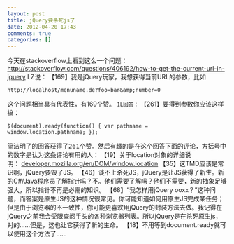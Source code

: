 ```yaml
---
layout: post
title: jQuery要杀死js了
date: 2012-04-20 17:43
comments: true
categories: []
---
```

今天在stackoverflow上看到这么一个问题：
<a href="http://stackoverflow.com/questions/406192/how-to-get-the-current-url-in-jquery">http://stackoverflow.com/questions/406192/how-to-get-the-current-url-in-jquery</a>
LZ说：
【169】我是jQuery玩家，我想获得当前URL的参数，比如
<pre><code>http://localhost/menuname.de?foo=bar&amp;amp;number=0</code></pre>
这个问题相当具有代表性，有169个赞。
<code>1L回答：</code>
【261】要得到参数你应该这样搞：
<pre><code>$(document).ready(function() { var pathname = window.location.pathname; });</code></pre>
<span style="font-family: monospace;">简洁明了的回答获得了261个赞。然后有趣的是在这个回答下面的评论，方括号中的数字是认为这条评论有用的人：</span>
【19】关于location对象的详细说明： <a href="https://developer.mozilla.org/en/DOM/window.location" rel="nofollow">developer.mozilla.org/en/DOM/window.location</a>
【35】这TMD应该是常识啊，jQuery要毁了JS。
【46】谈不上杀死JS，jQuery是让JS获得了新生。新的C#/Java程序员了解指针吗？不。他们需要了解吗？他们不需要，新的抽象足够强大，所以指针不再是必需的知识。
【68】“我怎样用jQuery ooxx？”这种问题，而答案是原生JS的这种情况很常见。你可能知道如何用原生JS完成某任务；但是由于浏览器的不一致性，你可能更喜欢用jQuery的封装方法去做。我记得在jQuery之前我会受限查阅手头的各种浏览器列表。所以jQuery是在杀死原生js，对的……但是，这也让它获得了新的生命。
【18】不用等到document.ready就可以使用这个方法了……
